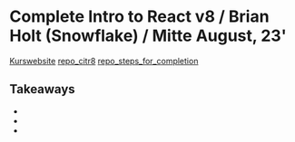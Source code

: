 # Complete Intro to React v8 / Brian Holt (Snowflake) / Mitte August, 23'

[Kurswebsite](https://react-v8.holt.courses/)
[repo_citr8](https://github.com/btholt/complete-intro-to-react-v8/)
[repo_steps_for_completion](https://github.com/btholt/citr-v8-project/)

## Takeaways

+
+ 
+ 

  
